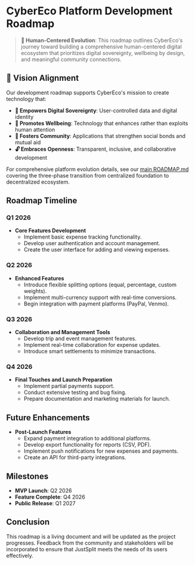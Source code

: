 # CyberEco Platform Development Roadmap

> **🌿 Human-Centered Evolution**: This roadmap outlines CyberEco's journey toward building a comprehensive human-centered digital ecosystem that prioritizes digital sovereignty, wellbeing by design, and meaningful community connections.

## 🎯 Vision Alignment

Our development roadmap supports CyberEco's mission to create technology that:
- **🔐 Empowers Digital Sovereignty**: User-controlled data and digital identity
- **🌱 Promotes Wellbeing**: Technology that enhances rather than exploits human attention
- **🤝 Fosters Community**: Applications that strengthen social bonds and mutual aid
- **🔓 Embraces Openness**: Transparent, inclusive, and collaborative development

For comprehensive platform evolution details, see our [main ROADMAP.md](../ROADMAP.md) covering the three-phase transition from centralized foundation to decentralized ecosystem.

## Roadmap Timeline

### Q1 2026
- **Core Features Development**
  - Implement basic expense tracking functionality.
  - Develop user authentication and account management.
  - Create the user interface for adding and viewing expenses.

### Q2 2026
- **Enhanced Features**
  - Introduce flexible splitting options (equal, percentage, custom weights).
  - Implement multi-currency support with real-time conversions.
  - Begin integration with payment platforms (PayPal, Venmo).

### Q3 2026
- **Collaboration and Management Tools**
  - Develop trip and event management features.
  - Implement real-time collaboration for expense updates.
  - Introduce smart settlements to minimize transactions.

### Q4 2026
- **Final Touches and Launch Preparation**
  - Implement partial payments support.
  - Conduct extensive testing and bug fixing.
  - Prepare documentation and marketing materials for launch.

## Future Enhancements

- **Post-Launch Features**
  - Expand payment integration to additional platforms.
  - Develop export functionality for reports (CSV, PDF).
  - Implement push notifications for new expenses and payments.
  - Create an API for third-party integrations.

## Milestones

- **MVP Launch**: Q2 2026
- **Feature Complete**: Q4 2026
- **Public Release**: Q1 2027

## Conclusion

This roadmap is a living document and will be updated as the project progresses. Feedback from the community and stakeholders will be incorporated to ensure that JustSplit meets the needs of its users effectively.